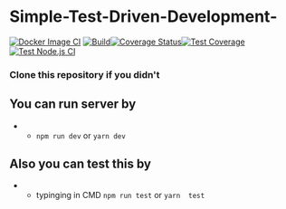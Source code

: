 # Simple-Test-Driven-Development-
[![Docker Image CI](https://github.com/Nkbtemmy/Simple-Test-Driven-Development-/actions/workflows/docker_image.yml/badge.svg)](https://github.com/Nkbtemmy/Simple-Test-Driven-Development-/actions/workflows/docker_image.yml)
[![Build](https://github.com/Nkbtemmy/Simple-Test-Driven-Development-/actions/workflows/building.yml/badge.svg)](https://github.com/Nkbtemmy/Simple-Test-Driven-Development-/actions/workflows/building.yml)[![Coverage Status](https://coveralls.io/repos/github/Nkbtemmy/Simple-Test-Driven-Development-/badge.svg?branch=build)](https://coveralls.io/github/Nkbtemmy/Simple-Test-Driven-Development-?branch=build)[![Test Coverage](https://api.codeclimate.com/v1/badges/ecd50de02a9e5b9864a1/test_coverage)](https://codeclimate.com/github/nkbtemmy/Simple-Test-Driven-Development/test_coverage)[![Test Node.js CI](https://github.com/Nkbtemmy/Simple-Test-Driven-Development-/actions/workflows/testing.yml/badge.svg)](https://github.com/Nkbtemmy/Simple-Test-Driven-Development-/actions/workflows/testing.yml)
### Clone this repository if you didn't


## You can run server by
- - `npm run dev` or `yarn dev`

## Also you can test this by

- -  typinging in CMD `npm run test` or `yarn  test`